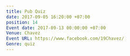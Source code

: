 ```yaml
---
title: Pub Quiz
date: 2017-09-05 16:20:00 +07:00
position: 14
Event date: 2017-09-13 00:00:00 +07:00
Venue: Chavez
Event URL: https://www.facebook.com/19Chavez/
Genre: quiz
---
```


